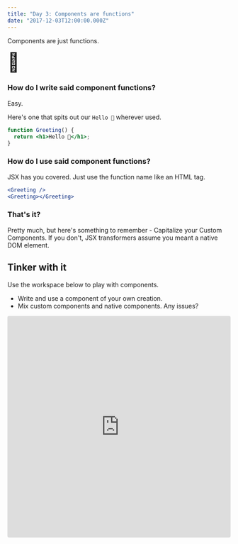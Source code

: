 ```yaml
---
title: "Day 3: Components are functions"
date: "2017-12-03T12:00:00.000Z"
---
```


<div class="measure">

Components are just functions.

<span style="font-size: 3em">🤯</span>

### How do I write said component functions?
Easy.

Here's one that spits out our `Hello 🎄` wherever used.

```jsx
function Greeting() {
  return <h1>Hello 🎄</h1>;
}
```

### How do I use said component functions?

JSX has you covered.
Just use the function name like an HTML tag.

```jsx
<Greeting />
<Greeting></Greeting>
```

### That's it?

Pretty much, but here's something to remember - Capitalize your Custom Components.
If you don't, JSX transformers assume you meant a native DOM element.

## Tinker with it

Use the workspace below to play with components.

* Write and use a component of your own creation.
* Mix custom components and native components. Any issues?

</div>

<iframe src="https://codesandbox.io/embed/4jr7znmkm9" style="width:100%; height:500px; border:0; border-radius: 4px; overflow:hidden;" sandbox="allow-modals allow-forms allow-popups allow-scripts allow-same-origin"></iframe>
